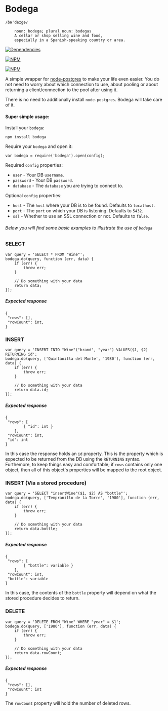 Bodega
===============
```
/bəˈdeɪgə/
	
	noun: bodega; plural noun: bodegas
	A cellar or shop selling wine and food,
	especially in a Spanish-speaking country or area.
```


[![Dependencies](https://david-dm.org/aichholzer/bodega.png)](https://david-dm.org/aichholzer/bodega)

[![NPM](https://nodei.co/npm/bodega.png?downloads=true&stars=true)](https://nodei.co/npm/bodega/)

[![NPM](https://nodei.co/npm-dl/bodega.png)](https://nodei.co/npm/bodega/)

A simple wrapper for [node-postgres](https://github.com/brianc/node-postgres) to make your life even easier. You do not need to worry about which connection to use, about pooling or about returning a client/connection to the pool after using it.

There is no need to additionally install `node-postgres`. Bodega will take care of it.


#### Super simple usage:

Install your `bodega`:

```
npm install bodega
```

Require your `bodega` and open it:

```
var bodega = require('bodega').open(config);
```

Required `config` properties:

* `user` - Your DB `username`.
* `password` - Your DB `password`.
* `database` - The `database` you are trying to connect to.

Optional `config` properties:

* `host` - The `host` where your DB is to be found. Defaults to `localhost`.
* `port` - The `port` on which your DB is listening. Defaults to `5432`.
* `ssl` - Whether to use an SSL connection or not. Defaults to `false`. 



###### Below you will find some basic examples to illustrate the use of `bodega`



### SELECT
```
var query = 'SELECT * FROM "Wine"';
bodega.do(query, function (err, data) {
	if (err) {
		throw err;
	}

	// Do something with your data
	return data;
});
```

##### Expected response
```
{
 "rows": [],
 "rowCount": int,
}
```


### INSERT
```
var query = 'INSERT INTO "Wine"("brand", "year") VALUES($1, $2) RETURNING id';
bodega.do(query, ['Quintanilla del Monte', '1980'], function (err, data) {
	if (err) {
		throw err;
	}

	// Do something with your data
	return data.id;
});
```

##### Expected response
```
{
 "rows": [
 		{ "id": int }
 	],
 "rowCount": int,
 "id": int
}
```

In this case the response holds an `id` property. This is the property which is expected to be returned from the DB using the `RETURNING` syntax. Furthemore, to keep things easy and comfortable; if `rows` contains only one object, then all of this object's properties will be mapped to the root object.


### INSERT (Via a stored procedure)
```
var query = 'SELECT "insertWine"($1, $2) AS "bottle"';
bodega.do(query, ['Tempranillo de la Torre', '1980'], function (err, data) {
	if (err) {
		throw err;
	}

	// Do something with your data
	return data.bottle;
});
```

##### Expected response
```
{
 "rows": [
 		{ "bottle": variable }
 	],
 "rowCount": int,
 "bottle": variable
}
```

In this case, the contents of the `bottle` property will depend on what the stored procedure decides to return.


### DELETE
```
var query = 'DELETE FROM "Wine" WHERE "year" = $1';
bodega.do(query, ['1980'], function (err, data) {
	if (err) {
		throw err;
	}

	// Do something with your data
	return data.rowCount;
});
```

##### Expected response
```
{
 "rows": [],
 "rowCount": int
}
```

The `rowCount` property will hold the number of deleted rows.






